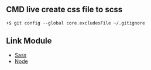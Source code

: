 ## CMD live create css file to scss 

    +$ git config --global core.excludesFile ~/.gitignore

## Link Module

+ [Sass](https://sass-lang.com/install)
+ [Node](https://sass-lang.com/install)